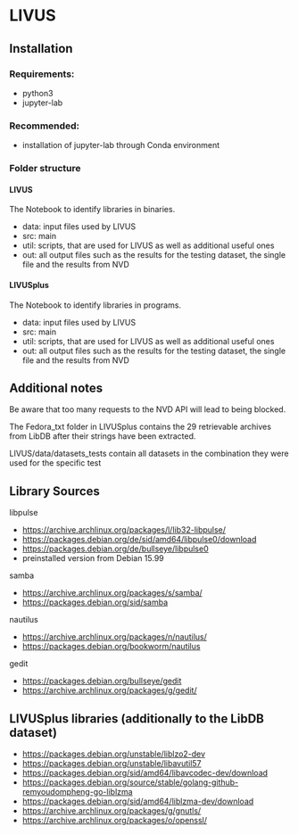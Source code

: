 # LIVUS
## Installation
### Requirements:
- python3
- jupyter-lab

### Recommended: 
- installation of jupyter-lab through Conda environment

### Folder structure
#### LIVUS
The Notebook to identify libraries in binaries.
- data: input files used by LIVUS
- src: main
- util: scripts, that are used for LIVUS as well as additional useful ones 
- out: all output files such as the results for the testing dataset, the single file and the results from NVD

#### LIVUSplus
The Notebook to identify libraries in programs.
- data: input files used by LIVUS
- src: main
- util: scripts, that are used for LIVUS as well as additional useful ones 
- out: all output files such as the results for the testing dataset, the single file and the results from NVD

## Additional notes
Be aware that too many requests to the NVD API will lead to being blocked.

The Fedora_txt folder in LIVUSplus contains the 29 retrievable archives from LibDB after their strings have been extracted.

LIVUS/data/datasets_tests contain all datasets in the combination they were used for the specific test

## Library Sources
libpulse
- https://archive.archlinux.org/packages/l/lib32-libpulse/
- https://packages.debian.org/de/sid/amd64/libpulse0/download
- https://packages.debian.org/de/bullseye/libpulse0
- preinstalled version from Debian 15.99

samba
- https://archive.archlinux.org/packages/s/samba/
- https://packages.debian.org/sid/samba

nautilus
- https://archive.archlinux.org/packages/n/nautilus/
- https://packages.debian.org/bookworm/nautilus

gedit
- https://packages.debian.org/bullseye/gedit
- https://archive.archlinux.org/packages/g/gedit/

## LIVUSplus libraries (additionally to the LibDB dataset)
- https://packages.debian.org/unstable/liblzo2-dev
- https://packages.debian.org/unstable/libavutil57
- https://packages.debian.org/sid/amd64/libavcodec-dev/download
- https://packages.debian.org/source/stable/golang-github-remyoudompheng-go-liblzma
- https://packages.debian.org/sid/amd64/liblzma-dev/download
- https://archive.archlinux.org/packages/g/gnutls/
- https://archive.archlinux.org/packages/o/openssl/
